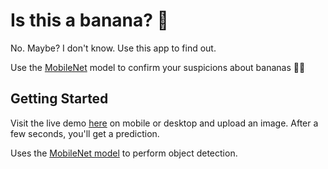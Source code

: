 # Is this a banana? 🍌

No. Maybe? I don't know. Use this app to find out.

Use the [MobileNet](https://github.com/tensorflow/tfjs-models/tree/master/mobilenet) model to confirm your suspicions about bananas 🍌🤔

## Getting Started

Visit the live demo [here](https://is-it-a-banana.vercel.app/) on mobile or desktop and upload an image. After a few seconds, you'll get a prediction.


Uses the [MobileNet model](https://github.com/tensorflow/tfjs-models/tree/master/mobilenet) to perform object detection.